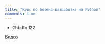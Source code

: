 ```yaml
---
title: "Курс по бекенд-разработке на Python"
comments: true
---
```


* Ghbdtn 122

[Видео](videos.html)